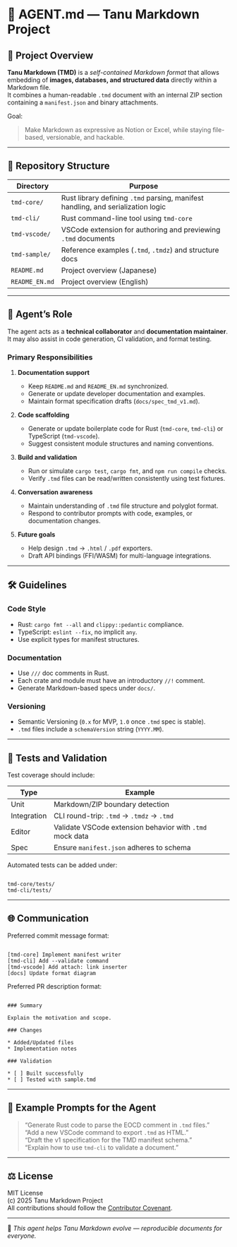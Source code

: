 # 🤖 AGENT.md — Tanu Markdown Project

## 🦝 Project Overview

**Tanu Markdown (TMD)** is a *self-contained Markdown format* that allows embedding of **images, databases, and structured data** directly within a Markdown file.  
It combines a human-readable `.tmd` document with an internal ZIP section containing a `manifest.json` and binary attachments.

Goal:  
> Make Markdown as expressive as Notion or Excel, while staying file-based, versionable, and hackable.

---

## 🧩 Repository Structure

| Directory | Purpose |
|------------|----------|
| `tmd-core/` | Rust library defining `.tmd` parsing, manifest handling, and serialization logic |
| `tmd-cli/` | Rust command-line tool using `tmd-core` |
| `tmd-vscode/` | VSCode extension for authoring and previewing `.tmd` documents |
| `tmd-sample/` | Reference examples (`.tmd`, `.tmdz`) and structure docs |
| `README.md` | Project overview (Japanese) |
| `README_EN.md` | Project overview (English) |

---

## 🧭 Agent’s Role

The agent acts as a **technical collaborator** and **documentation maintainer**.  
It may also assist in code generation, CI validation, and format testing.

### Primary Responsibilities

1. **Documentation support**
   - Keep `README.md` and `README_EN.md` synchronized.
   - Generate or update developer documentation and examples.
   - Maintain format specification drafts (`docs/spec_tmd_v1.md`).

2. **Code scaffolding**
   - Generate or update boilerplate code for Rust (`tmd-core`, `tmd-cli`) or TypeScript (`tmd-vscode`).
   - Suggest consistent module structures and naming conventions.

3. **Build and validation**
   - Run or simulate `cargo test`, `cargo fmt`, and `npm run compile` checks.
   - Verify `.tmd` files can be read/written consistently using test fixtures.

4. **Conversation awareness**
   - Maintain understanding of `.tmd` file structure and polyglot format.
   - Respond to contributor prompts with code, examples, or documentation changes.

5. **Future goals**
   - Help design `.tmd` → `.html` / `.pdf` exporters.
   - Draft API bindings (FFI/WASM) for multi-language integrations.

---

## 🛠️ Guidelines

### Code Style
- Rust: `cargo fmt --all` and `clippy::pedantic` compliance.
- TypeScript: `eslint --fix`, no implicit `any`.
- Use explicit types for manifest structures.

### Documentation
- Use `///` doc comments in Rust.
- Each crate and module must have an introductory `//!` comment.
- Generate Markdown-based specs under `docs/`.

### Versioning
- Semantic Versioning (`0.x` for MVP, `1.0` once `.tmd` spec is stable).
- `.tmd` files include a `schemaVersion` string (`YYYY.MM`).

---

## 🧪 Tests and Validation

Test coverage should include:

| Type | Example |
|------|----------|
| Unit | Markdown/ZIP boundary detection |
| Integration | CLI round-trip: `.tmd` → `.tmdz` → `.tmd` |
| Editor | Validate VSCode extension behavior with `.tmd` mock data |
| Spec | Ensure `manifest.json` adheres to schema |

Automated tests can be added under:

```

tmd-core/tests/
tmd-cli/tests/

```

---

## 🌐 Communication

Preferred commit message format:

```

[tmd-core] Implement manifest writer
[tmd-cli] Add --validate command
[tmd-vscode] Add attach: link inserter
[docs] Update format diagram

```

Preferred PR description format:

```

### Summary

Explain the motivation and scope.

### Changes

* Added/Updated files
* Implementation notes

### Validation

* [ ] Built successfully
* [ ] Tested with sample.tmd

```

---

## 💬 Example Prompts for the Agent

> “Generate Rust code to parse the EOCD comment in `.tmd` files.”  
> “Add a new VSCode command to export `.tmd` as HTML.”  
> “Draft the v1 specification for the TMD manifest schema.”  
> “Explain how to use `tmd-cli` to validate a document.”  

---

## ⚖️ License

MIT License  
(c) 2025 Tanu Markdown Project  
All contributions should follow the [Contributor Covenant](https://www.contributor-covenant.org/).

---

🧡 *This agent helps Tanu Markdown evolve — reproducible documents for everyone.*

